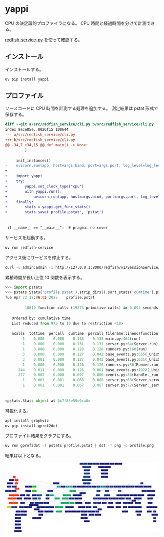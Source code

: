 # yappi

CPU の決定論的プロファイラになる。
CPU 時間と経過時間を分けて計測できる。

[redfish-service-py](https://github.com/9506hqwy/redfish-service-py) を使って確認する。

## インストール

インストールする。

```sh
uv pip install yappi
```

## プロファイル

ソースコードに CPU 時間を計測する処理を追加する。
測定結果は pstat 形式で保存する。

```patch
diff --git a/src/redfish_service/cli.py b/src/redfish_service/cli.py
index 9ace85e..8026f15 100644
--- a/src/redfish_service/cli.py
+++ b/src/redfish_service/cli.py
@@ -34,7 +34,15 @@ def main() -> None:
         )

     init_instances()
-    uvicorn.run(app, host=args.bind, port=args.port, log_level=log_level)
+
+    import yappi
+    try:
+        yappi.set_clock_type("cpu")
+        with yappi.run():
+            uvicorn.run(app, host=args.bind, port=args.port, log_level=log_level)
+    finally:
+        stats = yappi.get_func_stats()
+        stats.save('profile.pstat', 'pstat')


 if __name__ == "__main__":  # pragma: no cover
```

サービスを起動する。

```sh
uv run redfish-service
```

アクセス後にサービスを停止する。

```sh
curl -u admin:admin -i http://127.0.0.1:8000/redfish/v1/SessionService/Sessions
```

累積時間が長い上位 10 関数を表示する。

```python
>>> import pstats
>>> pstats.Stats('profile.pstat').strip_dirs().sort_stats('cumtime').print_stats(10)
Tue Apr 22 12:06:05 2025    profile.pstat

         18819 function calls (19273 primitive calls) in 0.094 seconds

   Ordered by: cumulative time
   List reduced from 975 to 10 due to restriction <10>

   ncalls  tottime  percall  cumtime  percall filename:lineno(function)
        1    0.000    0.000    0.133    0.133 main.py:464(run)
        1    0.000    0.000    0.131    0.131 server.py:64(Server.run)
        1    0.000    0.000    0.128    0.128 runners.py:160(run)
        3    0.000    0.000    0.127    0.042 base_events.py:655(_UnixSelectorEventLoop.run_until_complete)
        3    0.001    0.000    0.127    0.042 base_events.py:631(_UnixSelectorEventLoop.run_forever)
        1    0.000    0.000    0.126    0.126 runners.py:86(Runner.run)
      244    0.011    0.000    0.126    0.001 base_events.py:1922(_UnixSelectorEventLoop._run_once)
      277    0.002    0.000    0.097    0.000 events.py:86(Handle._run)
        1    0.001    0.001    0.068    0.068 server.py:68(Server.serve)
        1    0.001    0.001    0.067    0.067 server.py:72(Server._serve)


<pstats.Stats object at 0x7f85e59e9ca0>
```

可視化する。

```sh
apt install graphviz
uv pip install gprof2dot
```

プロファイル結果をグラフにする。

```sh
uv run gprof2dot -f pstats profile.pstat | dot -T png -o profile.png
```

結果は以下となる。

![yappi の可視化](../_static/image/yappi.png "yappi の可視化")
